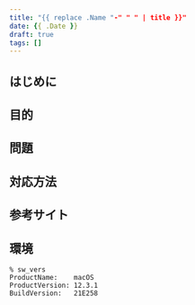 ```yaml
---
title: "{{ replace .Name "-" " " | title }}"
date: {{ .Date }}
draft: true
tags: []
---
```


## はじめに
## 目的
## 問題
## 対応方法
## 参考サイト

## 環境

```console
% sw_vers
ProductName:    macOS
ProductVersion: 12.3.1
BuildVersion:   21E258
```
